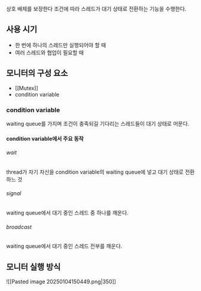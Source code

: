 상호 배제를 보장한다
조건에 따라 스레드가 대기 상태로 전환하는 기능을 수행한다.
## 사용 시기
- 한 번에 하나의 스레드만 실행되어야 할 때
- 여러 스레드와 협업이 필요할 때
## 모니터의 구성 요소
- [[Mutex]]
- condition variable
### condition variable
waiting queue를 가지며 조건이 충족되길 기다리는 스레드들이 대기 상태로 머문다.
#### condition variable에서 주요 동작
###### wait
thread가 자기 자신을 condition variable의 waiting queue에 넣고 대기 상태로 전환하느 것
###### signal
waiting queue에서 대기 중인 스레드 중 하나를 깨운다.
###### broadcast
waiting queue에서 대기 중인 스레드 전부를 깨운다.
## 모니터 실행 방식
![[Pasted image 20250104150449.png|350]]

